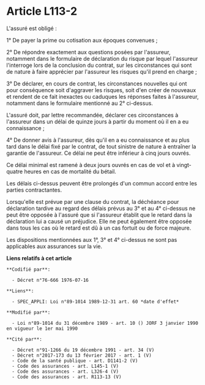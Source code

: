 # Article L113-2

L'assuré est obligé :

1° De payer la prime ou cotisation aux époques convenues ;

2° De répondre exactement aux questions posées par l'assureur, notamment dans le formulaire de déclaration du risque par
lequel l'assureur l'interroge lors de la conclusion du contrat, sur les circonstances qui sont de nature à faire apprécier
par l'assureur les risques qu'il prend en charge ;

3° De déclarer, en cours de contrat, les circonstances nouvelles qui ont pour conséquence soit d'aggraver les risques, soit
d'en créer de nouveaux et rendent de ce fait inexactes ou caduques les réponses faites à l'assureur, notamment dans le
formulaire mentionné au 2° ci-dessus.

L'assuré doit, par lettre recommandée, déclarer ces circonstances à l'assureur dans un délai de quinze jours à partir du
moment où il en a eu connaissance ;

4° De donner avis à l'assureur, dès qu'il en a eu connaissance et au plus tard dans le délai fixé par le contrat, de tout
sinistre de nature à entraîner la garantie de l'assureur. Ce délai ne peut être inférieur à cinq jours ouvrés.

Ce délai minimal est ramené à deux jours ouvrés en cas de vol et à vingt-quatre heures en cas de mortalité du bétail.

Les délais ci-dessus peuvent être prolongés d'un commun accord entre les parties contractantes.

Lorsqu'elle est prévue par une clause du contrat, la déchéance pour déclaration tardive au regard des délais prévus au 3° et
au 4° ci-dessus ne peut être opposée à l'assuré que si l'assureur établit que le retard dans la déclaration lui a causé un
préjudice. Elle ne peut également être opposée dans tous les cas où le retard est dû à un cas fortuit ou de force majeure.

Les dispositions mentionnées aux 1°, 3° et 4° ci-dessus ne sont pas applicables aux assurances sur la vie.

**Liens relatifs à cet article**

	**Codifié par**:

	  - Décret n°76-666 1976-07-16

	**Liens**:

	  - SPEC_APPLI: Loi n°89-1014 1989-12-31 art. 60 *date d'effet*

	**Modifié par**:

	  - Loi n°89-1014 du 31 décembre 1989 - art. 10 () JORF 3 janvier 1990 en vigueur le 1er mai 1990

	**Cité par**:

	  - Décret n°91-1266 du 19 décembre 1991 - art. 34 (V)
	  - Décret n°2017-173 du 13 février 2017 - art. 1 (V)
	  - Code de la santé publique - art. D1141-2 (V)
	  - Code des assurances - art. L145-1 (V)
	  - Code des assurances - art. L326-4 (V)
	  - Code des assurances - art. R113-13 (V)
